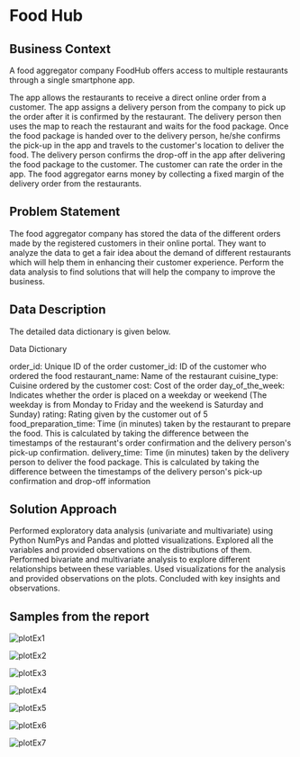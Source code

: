 
# Food Hub

## Business Context 
A food aggregator company FoodHub offers access to multiple restaurants through a single smartphone app.

The app allows the restaurants to receive a direct online order from a customer. The app assigns a delivery person from the company to pick up the order after it is confirmed by the restaurant. The delivery person then uses the map to reach the restaurant and waits for the food package. Once the food package is handed over to the delivery person, he/she confirms the pick-up in the app and travels to the customer's location to deliver the food. The delivery person confirms the drop-off in the app after delivering the food package to the customer. The customer can rate the order in the app. The food aggregator earns money by collecting a fixed margin of the delivery order from the restaurants.

## Problem Statement
The food aggregator company has stored the data of the different orders made by the registered customers in their online portal. They want to analyze the data to get a fair idea about the demand of different restaurants which will help them in enhancing their customer experience. Perform the data analysis to find solutions that will help the company to improve the business. 

## Data Description
The detailed data dictionary is given below.

Data Dictionary

order_id: Unique ID of the order 
customer_id: ID of the customer who ordered the food
restaurant_name: Name of the restaurant
cuisine_type: Cuisine ordered by the customer
cost: Cost of the order
day_of_the_week: Indicates whether the order is placed on a weekday or weekend (The weekday is from Monday to Friday and the weekend is Saturday and Sunday)
rating: Rating given by the customer out of 5
food_preparation_time: Time (in minutes) taken by the restaurant to prepare the food. This is calculated by taking the difference between the timestamps of the restaurant's order confirmation and the delivery person's pick-up confirmation.
delivery_time: Time (in minutes) taken by the delivery person to deliver the food package. This is calculated by taking the difference between the timestamps of the delivery person's pick-up confirmation and drop-off information

## Solution Approach
Performed exploratory data analysis (univariate and multivariate) using Python NumPys and Pandas and plotted visualizations. Explored all the variables and provided observations on the distributions of them. Performed bivariate and multivariate analysis to explore different relationships between these variables. Used visualizations for the analysis and provided observations on the plots. Concluded with key insights and observations. 



## Samples from the report
![plotEx1](https://github.com/user-attachments/assets/ea05b163-c9ab-4eb6-a1ac-5faf0efb131e)

![plotEx2](https://github.com/user-attachments/assets/16cbf7fd-82b4-4478-aa3d-b124001c8ba5)

![plotEx3](https://github.com/user-attachments/assets/91e19092-6385-4aae-a7ee-4a4911169ec5)

![plotEx4](https://github.com/user-attachments/assets/19be6870-990c-4980-ac11-91c7f1916449)

![plotEx5](https://github.com/user-attachments/assets/568d72e0-732f-476e-970c-ea9d7c9f966d)

![plotEx6](https://github.com/user-attachments/assets/2f40d421-0d5a-4694-a3b0-d117dde595d9)

![plotEx7](https://github.com/user-attachments/assets/eb1f1de3-91eb-4cf4-9f43-4469f651d143)


